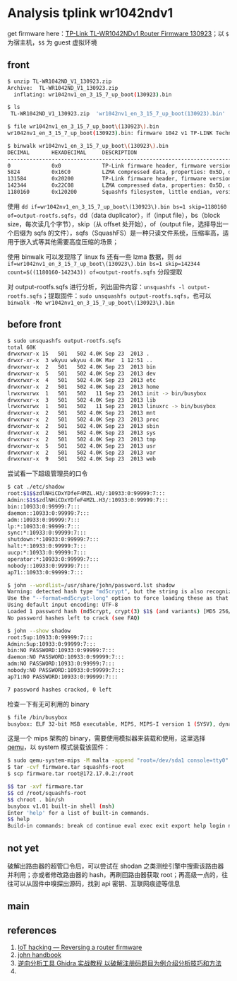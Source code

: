 # Analysis tplink wr1042ndv1

get firmware here：[TP-Link TL-WR1042NDv1 Router Firmware 130923](https://drivers.softpedia.com/get/Router-Switch-Access-Point/TP-Link/TP-Link-TL-WR1042NDv1-Router-Firmware-130923.shtml)；以 `$` 为宿主机，`$$` 为 guest 虚拟环境

## front

```bash
$ unzip TL-WR1042ND_V1_130923.zip
Archive:  TL-WR1042ND_V1_130923.zip
  inflating: wr1042nv1_en_3_15_7_up_boot(130923).bin

$ ls
 TL-WR1042ND_V1_130923.zip  'wr1042nv1_en_3_15_7_up_boot(130923).bin'

$ file wr1042nv1_en_3_15_7_up_boot\(130923\).bin
wr1042nv1_en_3_15_7_up_boot(130923).bin: firmware 1042 v1 TP-LINK Technologies ver. 1.0, version 3.15.7, 8258048 bytes or less, at 0x200 998400 bytes , at 0x100000 7077888 bytes

$ binwalk wr1042nv1_en_3_15_7_up_boot\(130923\).bin
DECIMAL       HEXADECIMAL     DESCRIPTION
--------------------------------------------------------------------------------
0             0x0             TP-Link firmware header, firmware version: 0.25336.3, image version: "", product ID: 0x0, product version: 272760833, kernel load address: 0x0, kernel entry point: 0x20000, kernel offset: 8258048, kernel length: 512, rootfs offset: 998400, rootfs length: 1048576, bootloader offset: 7077888, bootloader length: 0
5824          0x16C0          LZMA compressed data, properties: 0x5D, dictionary size: 8388608 bytes, uncompressed size: 72992 bytes
131584        0x20200         TP-Link firmware header, firmware version: 0.0.3, image version: "", product ID: 0x0, product version: 272760833, kernel load address: 0x0, kernel entry point: 0x20000, kernel offset: 8126464, kernel length: 512, rootfs offset: 998400, rootfs length: 1048576, bootloader offset: 7077888, bootloader length: 0
142344        0x22C08         LZMA compressed data, properties: 0x5D, dictionary size: 8388608 bytes, uncompressed size: 3100784 bytes
1180160       0x120200        Squashfs filesystem, little endian, version 4.0, compression:lzma, size: 2722564 bytes, 763 inodes, blocksize: 131072 bytes, created: 2013-09-23 07:39:23
```

使用 `dd if=wr1042nv1_en_3_15_7_up_boot\(130923\).bin bs=1 skip=1180160 of=output-rootfs.sqfs`，dd（data duplicator），if（input file），bs（block size，每次读几个字节），skip（从 offset 处开始），of（output file，选择导出一个后缀为 sqfs 的文件），sqfs（SquashFS）是一种只读文件系统，压缩率高，适用于嵌入式等其他需要高度压缩的场景；

使用 binwalk 可以发现除了 linux fs 还有一些 lzma 数据，则 `dd if=wr1042nv1_en_3_15_7_up_boot\(130923\).bin bs=1 skip=142344 count=$((1180160-142343)) of=output-rootfs.sqfs` 分段提取

对 output-rootfs.sqfs 进行分析，列出固件内容：`unsquashfs -l output-rootfs.sqfs`；提取固件：`sudo unsquashfs output-rootfs.sqfs`，也可以 `binwalk -Me wr1042nv1_en_3_15_7_up_boot\(130923\).bin`

## before front

```bash
$ sudo unsquashfs output-rootfs.sqfs
total 60K
drwxrwxr-x 15   501   502 4.0K Sep 23  2013 .
drwxr-xr-x  3 wkyuu wkyuu 4.0K Mar  1 12:51 ..
drwxrwxr-x  2   501   502 4.0K Sep 23  2013 bin
drwxrwxr-x  5   501   502 4.0K Sep 23  2013 dev
drwxrwxr-x  4   501   502 4.0K Sep 23  2013 etc
drwxrwxr-x  2   501   502 4.0K Sep 23  2013 home
lrwxrwxrwx  1   501   502   11 Sep 23  2013 init -> bin/busybox
drwxrwxr-x  3   501   502 4.0K Sep 23  2013 lib
lrwxrwxrwx  1   501   502   11 Sep 23  2013 linuxrc -> bin/busybox
drwxrwxr-x  2   501   502 4.0K Sep 23  2013 mnt
drwxrwxr-x  2   501   502 4.0K Sep 23  2013 proc
drwxrwxr-x  2   501   502 4.0K Sep 23  2013 sbin
drwxrwxr-x  2   501   502 4.0K Sep 23  2013 sys
drwxrwxr-x  2   501   502 4.0K Sep 23  2013 tmp
drwxrwxr-x  5   501   502 4.0K Sep 23  2013 usr
drwxrwxr-x  2   501   502 4.0K Sep 23  2013 var
drwxrwxr-x  9   501   502 4.0K Sep 23  2013 web
```

尝试看一下超级管理员的口令

```bash
$ cat ./etc/shadow
root:$1$$zdlNHiCDxYDfeF4MZL.H3/:10933:0:99999:7:::
Admin:$1$$zdlNHiCDxYDfeF4MZL.H3/:10933:0:99999:7:::
bin::10933:0:99999:7:::
daemon::10933:0:99999:7:::
adm::10933:0:99999:7:::
lp:*:10933:0:99999:7:::
sync:*:10933:0:99999:7:::
shutdown:*:10933:0:99999:7:::
halt:*:10933:0:99999:7:::
uucp:*:10933:0:99999:7:::
operator:*:10933:0:99999:7:::
nobody::10933:0:99999:7:::
ap71::10933:0:99999:7:::

$ john --wordlist=/usr/share/john/password.lst shadow
Warning: detected hash type "md5crypt", but the string is also recognized as "md5crypt-long"
Use the "--format=md5crypt-long" option to force loading these as that type instead
Using default input encoding: UTF-8
Loaded 1 password hash (md5crypt, crypt(3) $1$ (and variants) [MD5 256/256 AVX2 8x3])
No password hashes left to crack (see FAQ)

$ john --show shadow
root:5up:10933:0:99999:7:::
Admin:5up:10933:0:99999:7:::
bin:NO PASSWORD:10933:0:99999:7:::
daemon:NO PASSWORD:10933:0:99999:7:::
adm:NO PASSWORD:10933:0:99999:7:::
nobody:NO PASSWORD:10933:0:99999:7:::
ap71:NO PASSWORD:10933:0:99999:7:::

7 password hashes cracked, 0 left
```

检查一下有无可利用的 binary

```bash
$ file /bin/busybox
busybox: ELF 32-bit MSB executable, MIPS, MIPS-I version 1 (SYSV), dynamically linked, interpreter /lib/ld-uClibc.so.0, no section header
```

这是一个 mips 架构的 binary，需要使用模拟器来装载和使用，这里选择 [qemu]()，以 system 模式装载该固件：

```bash
$ sudo qemu-system-mips -M malta -append "root=/dev/sda1 console=tty0" -net nic -net tap,ifname=tap0,script=no,downscript=no -kernel vmlinux-3.2.0-4-4kc-malta -hda debian-mips-wheezy-standard.qcow2
$ tar -cvf firmware.tar squashfs-root
$ scp firmware.tar root@172.17.0.2:/root

$$ tar -xvf firmware.tar
$$ cd /root/squashfs-root
$$ chroot . bin/sh
busybox v1.01 built-in shell (msh)
Enter 'help' for a list of built-in commands.
$$ help
Build-in commands: break cd continue eval exec exit export help login newgrp read readonly set shift times trap umask wait
```

## not yet

破解出路由器的超管口令后，可以尝试在 shodan 之类测绘引擎中搜索该路由器并利用；亦或者修改路由器的 hash，再刷回路由器获取 root；再高级一点的，往往可以从固件中嗅探出源码，找到 api 密钥、互联网痕迹等信息

## main



## references

1.   [IoT hacking — Reversing a router firmware](https://kavigihan.medium.com/iot-hacking-reversing-a-router-firmware-df6e06cc0dc9)
2.   [john handbook](https://www.kali.org/tools/john/)
3.   [逆向分析工具 Ghidra 实战教程 以破解注册码题目为例介绍分析技巧和方法](https://www.bilibili.com/video/av865759744)
4.   